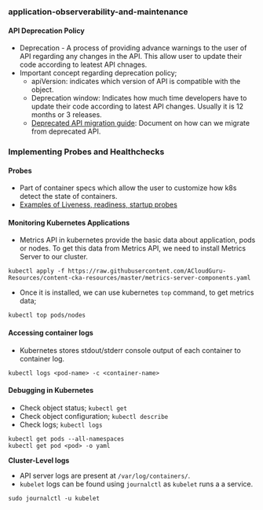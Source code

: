 ### application-observerability-and-maintenance

#### API Deprecation Policy
- Deprecation - A process of providing advance warnings to the user of API regarding any changes in the API. This allow user to update their code 
 according to leatest API chnages.
- Important concept regarding deprecation policy;
    - apiVersion:  indicates which version of API is compatible with the object.
    - Deprecation window: Indicates how much time developers have to update their code according to latest API changes. Usually it is 12 months or 3 releases.
    - [Deprecated API migration guide](https://kubernetes.io/docs/reference/using-api/deprecation-guide/): Document on how can we migrate from deprecated API.

### Implementing Probes and Healthchecks
#### Probes
- Part of container specs which allow the user to customize how k8s detect the state of containers.
- [Examples of Liveness, readiness, startup probes](https://github.com/Ume0344/kubernetes-probes?tab=readme-ov-file)

#### Monitoring Kubernetes Applications
- Metrics API in kubernetes provide the basic data about application, pods or nodes. To get this data from Metrics API, 
we need to install Metrics Server to our cluster.
```
kubectl apply -f https://raw.githubusercontent.com/ACloudGuru-Resources/content-cka-resources/master/metrics-server-components.yaml
```
- Once it is installed, we can use kubernetes `top` command, to get metrics data;
```
kubectl top pods/nodes
```

#### Accessing container logs
- Kubernetes stores stdout/stderr console output of each container to container log.
```
kubectl logs <pod-name> -c <container-name>
```

#### Debugging in Kubernetes
- Check object status; `kubectl get`
- Check object configuration; `kubectl describe`
- Check logs; `kubectl logs`

```
kubectl get pods --all-namespaces
kubectl get pod <pod> -o yaml
```
**Cluster-Level logs**
- API server logs are present at `/var/log/containers/`.
- `kubelet` logs can be found using `journalctl` as `kubelet` runs a a service.
```
sudo journalctl -u kubelet
```
